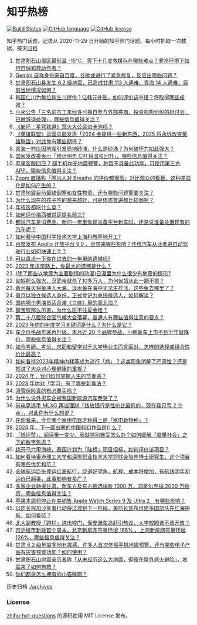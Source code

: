 # 知乎热榜
[![Build Status](https://github.com/ToWeLong/zhihu-hot-questions/workflows/CI/badge.svg)](https://github.com/ToWeLong/zhihu-hot-questions/actions)
[![GitHub language](https://img.shields.io/badge/language-golang-orange.svg)](https://golang.org/)
[![GitHub license](https://img.shields.io/github/license/ToWeLong/zhihu-hot-questions)](https://github.com/ToWeLong/zhihu-hot-questions/blob/main/LICENSE)

知乎热门话题，记录从 2020-11-29 日开始的知乎热门话题。每小时抓取一次数据，按天[归档](./archives)

<!-- BEGIN -->

1. [甘肃积石山震区最低温 -15℃，零下十几度救援存在哪些难点？寒冷环境下如何自保和救助伤者？](https://www.zhihu.com/question/635555303)
1. [Gemini 自称身份来自百度，谷歌或进行了紧急修复，反应出哪些问题？](https://www.zhihu.com/question/635504283)
1. [甘肃积石山县发生 6.2 级地震，已造成甘肃 113 人遇难、青海 14 人遇难，目前当地情况如何？](https://www.zhihu.com/question/635520307)
1. [韩国仁川为每位新生儿提供 1 亿韩元补贴，如何评价该举措？将取得哪些成效？](https://www.zhihu.com/question/635604549)
1. [小米公告「三名前员工未经许可擅自参与外部券商、投资机构组织的研讨会，已做辞退处理」，哪些信息值得关注？](https://www.zhihu.com/question/635649036)
1. [《崩坏：星穹铁道》冥火大公会进卡池吗？](https://www.zhihu.com/question/635068646)
1. [《英雄联盟》运营总监发声「2024 会提供一些新东西，2025 将永远改变英雄联盟」对此你有哪些期待？](https://www.zhihu.com/question/635379829)
1. [青海一村庄因地震引发局地砂涌，什么是砂涌？为何破坏力如此强大？](https://www.zhihu.com/question/635645392)
1. [国家发改委表示「预计明年 CPI 将温和回升」，哪些信息值得关注？](https://www.zhihu.com/question/635600720)
1. [苹果客服回应 7 部手机均无地震预警，称暂不具备此功能，可使用第三方 APP，哪些信息值得关注？](https://www.zhihu.com/question/635611777)
1. [Zoom 直播称「圈内人对 Breathe 的评价都很高」对比观众的看衰，这种差异化是如何产生的？](https://www.zhihu.com/question/635565503)
1. [甘肃地震目前最缺御寒和女性物资，还有哪些问题需要关注？](https://www.zhihu.com/question/635612490)
1. [为什么现在的孩子吃的越来越好，可是体质普遍都比较弱呢？](https://www.zhihu.com/question/635543882)
1. [年夜饭都吃什么菜？](https://www.zhihu.com/question/634440263)
1. [如何评价梅西被世足提名前三?](https://www.zhihu.com/question/635325516)
1. [都说汽车是消费品，新的一年里你是准备买台新车吗，还是说准备处置现有的汽车呢？](https://www.zhihu.com/question/635582021)
1. [如何看待中国科学技术大学上海科教基地开工?](https://www.zhihu.com/question/635305377)
1. [百度发布 Apollo 开放平台 9.0 ，会带来哪些影响？传统汽车从业者进自动驾驶行业如何快速上手？](https://www.zhihu.com/question/635611205)
1. [可以盘点一下你在过去的一年里的遗憾吗?](https://www.zhihu.com/question/635647068)
1. [2023 年求学路上，你最大的遗憾是什么？](https://www.zhihu.com/question/634884103)
1. [(除了那些以地震为主要剧情的动漫)日漫里为什么很少有地震的情形?](https://www.zhihu.com/question/635256087)
1. [匈奴那么强大，汉武帝就杀了10多万人，为何匈奴从此一蹶不振？](https://www.zhihu.com/question/631442716)
1. [黄河每天将鱼冲入大海，淡水鱼在海中无法生存活，这些鱼去哪里了？](https://www.zhihu.com/question/626045818)
1. [普京以独立候选人身份，正式登记为总统候选人，如何解读？](https://www.zhihu.com/question/635558944)
1. [国内哪个男演员适合演《三体》里的章北海？](https://www.zhihu.com/question/540660135)
1. [薛宝钗那么厉害，为什么压不住夏金桂？](https://www.zhihu.com/question/594594093)
1. [第二十八届联合国气候大会落幕，普通人有哪些值得注意的要点？](https://www.zhihu.com/question/635385676)
1. [2023 年你的年度学习关键词是什么？为什么是它？](https://www.zhihu.com/question/634883998)
1. [车企价格战年底再升级，本月近 20 个品牌参战，小鹏新车上市不到半年就降价，哪些信息值得关注？](https://www.zhihu.com/question/635546266)
1. [如今考研、考公、求职和留学对于大学毕业生而言面对，怎样的选择或组合性价比最高？](https://www.zhihu.com/question/631527097)
1. [如何看待2023年精神内耗等成为流行「病」？这类现象消解了严肃性？还是推进了大众对心理健康的重视？](https://www.zhihu.com/question/633252434)
1. [2024 年，我们如何掌握人生的节奏感？](https://www.zhihu.com/question/635208134)
1. [2023 年你对「学习」有了哪些新看法？](https://www.zhihu.com/question/634884127)
1. [滑雪保险真的有必要买吗？](https://www.zhihu.com/question/633706304)
1. [为什么说外资车企被我国新能源汽车卷哭了？](https://www.zhihu.com/question/633097539)
1. [前电竞选手 MLXG 再谈理财「钱放银行是性价比最低的，现在我只亏 2 个点」，对此你有什么想说？](https://www.zhihu.com/question/635375041)
1. [在你看来，今年哪个家用电器才称得上是「家电新物种」？](https://www.zhihu.com/question/633573198)
1. [2024 年，下一部出圈的中国科幻作品是什么？](https://www.zhihu.com/question/635396577)
1. [「转评赞」、阅读量一变少，我就特别难受怎么办？如何缓解「度量社会」之下的数字焦虑？](https://www.zhihu.com/question/635457378)
1. [绕开马六甲海峡，泰国计划为「陆桥」项目招标，如何评价该项目？](https://www.zhihu.com/question/635569337)
1. [如何看待香港理工大学和深圳职业技术大学将联合培养博士研究生，这个项目有哪些优势和坑？](https://www.zhihu.com/question/635257082)
1. [全球航运巨头停运红海航行，绕道好望角，航程、成本将增加，有航线明年初运价已翻番，此事影响有多广？](https://www.zhihu.com/question/635546270)
1. [多家企业驰援甘肃，新东方及东方甄选捐款 1000 万，鸿星尔克捐 2000 万物资，哪些信息值得关注？](https://www.zhihu.com/question/635598498)
1. [苹果本周将停止在美销售 Apple Watch Series 9 及 Ultra 2，有哪些影响？](https://www.zhihu.com/question/635508925)
1. [以防长称加沙军事行动将过渡到下一阶段，美防长宣布组建多国部队在红海护航，如何看待？](https://www.zhihu.com/question/635588198)
1. [北大副教授「跨栏」进出校门，保安骑车追赶引热议，大学校园该不该开放？](https://www.zhihu.com/question/634994921)
1. [京沪楼市新政首个周末，北京新房网签量环增 166% ，上海新房网签量环增 126%，哪些信息值得关注？](https://www.zhihu.com/question/635546261)
1. [甘肃 6.2 级地震多地有震感，许多人首次体验手机地震预警，还有哪些电子产品有灾害预警功能？如何使用？](https://www.zhihu.com/question/635542916)
1. [甘肃积石山地震亲历者称「从未经历这么大地震，彻夜在屋外烤火避险」，地震来了如何自救？](https://www.zhihu.com/question/635543173)
1. [你们都是怎么拥有的小猫咪啊？](https://www.zhihu.com/question/439341620)

<!-- END -->

历史归档 [./archives](./archives)


### License
[zhihu-hot-questions](https://github.com/towelong/zhihu-hot-questions) 的源码使用 MIT License 发布。